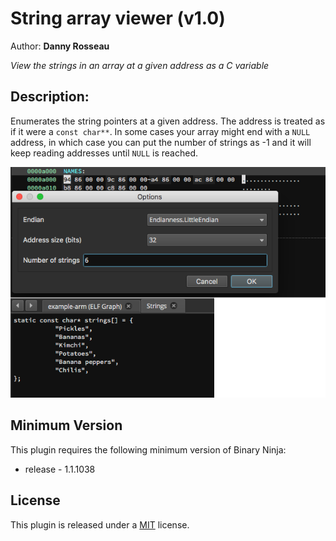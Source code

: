 # String array viewer (v1.0)
Author: **Danny Rosseau**

_View the strings in an array at a given address as a C variable_

## Description:
Enumerates the string pointers at a given address. The address is treated as if it were a `const char**`. In some cases your array might end with a `NULL` address, in which case you can put the number of strings as -1 and it will keep reading addresses until `NULL` is reached.

![Using on the example binary](example-image.png)

## Minimum Version

This plugin requires the following minimum version of Binary Ninja:

 * release - 1.1.1038

## License
This plugin is released under a [MIT](LICENSE) license.
